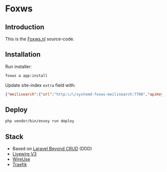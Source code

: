 # Foxws

## Introduction

This is the [Foxws.nl](https://foxws.nl/) source-code.

## Installation

Run installer:

```bash
foxws a app:install
```

Update site-index `extra` field with:

```json
{"meilisearch":{"url":"http:\/\/systemd-foxws-meilisearch:7700","apiKey":"MELISEARCH_API_KEY"}}
```

## Deploy

```bash
php vendor/bin/envoy run deploy
```

## Stack

- Based on [Laravel Beyond CRUD](https://laravel-beyond-crud.com/) (DDD)
- [Livewire V3](https://livewire.laravel.com/)
- [WireUse](https://github.com/foxws/wireuse)
- [Traefik](https://traefik.io/traefik/)
